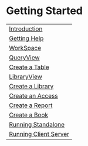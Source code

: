 # Getting Started

|     |
| --- |
| [Introduction](<Getting Started/Introduction.md>) |
| [Getting Help](<Getting Started/Getting Help.md>) |
| [WorkSpace](<Getting Started/WorkSpace.md>) |
| [QueryView](<Getting Started/QueryView.md>) |
| [Create a Table](<Getting Started/Create a Table.md>) |
| [LibraryView](<Getting Started/LibraryView.md>) |
| [Create a Library](<Getting Started/Create a Library.md>) |
| [Create an Access](<Getting Started/Create an Access.md>) |
| [Create a Report](<Getting Started/Create a Report.md>) |
| [Create a Book](<Getting Started/Create a Book.md>) |
| [Running Standalone](<Getting Started/Running Standalone.md>) |
| [Running Client Server](<Getting Started/Running Client Server.md>) |

